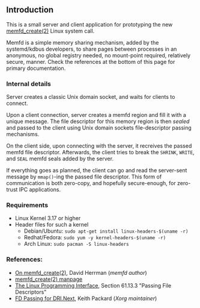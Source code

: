 
## Introduction

This is a small server and client application for prototyping the
new [memfd_create(2)](http://man7.org/linux/man-pages/man2/memfd_create.2.html)
Linux system call.

Memfd is a simple memory sharing mechanism, added by the systemd/kdbus
developers, to share pages between processes in an anonymous, no global
registry needed, no mount-point required, relatively secure, manner.
Check the references at the bottom of this page for primary documentation.

### Internal details

Server creates a classic Unix domain socket, and waits for clients to
connect.

Upon a client connection, server creates a memfd region and fill it with
a unique message. The file descriptor for this memory region is then
*sealed* and passed to the client using Unix domain sockets file-descriptor
passing mechanisms.

On the client side, upon connecting with the server, it recreives the
passed memfd file descriptor. Afterwards, the client tries to
break the `SHRINK`, `WRITE`, and `SEAL` memfd seals added by the server.

If everything goes as planned, the client can go and read the server-sent
message by `mmap()`-ing the passed file descriptor. This form of
communication is both zero-copy, and hopefully secure-enough, for zero-trust
IPC applications.

### Requirements

- Linux Kernel 3.17 or higher
- Header files for such a kernel
  - Debian/Ubuntu: `sudo apt-get install linux-headers-$(uname -r)`
  - Redhat/Fedora: `sudo yum -y kernel-headers-$(uname -r)`
  - Arch Linux: `sudo pacman -S linux-headers`

### References:
-  [On memfd_create(2)](https://dvdhrm.wordpress.com/2014/06/10/memfd_create2/), David Herrman (*memfd author*)
- [memfd_create(2) manpage](http://man7.org/linux/man-pages/man2/memfd_create.2.html)
- [The Linux Programming Interface](http://www.man7.org/tlpi/), Section 61.13.3 "Passing File Descriptors"
- [FD Passing for DRI.Next](http://keithp.com/blogs/fd-passing/), Keith Packard (*Xorg maintainer*)
